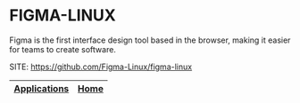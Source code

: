 # FIGMA-LINUX

 Figma is the first interface design tool based in the browser, making it easier for teams to create software. 
 
 SITE: https://github.com/Figma-Linux/figma-linux

 | [Applications](https://portable-linux-apps.github.io/apps.html) | [Home](https://portable-linux-apps.github.io)
 | --- | --- |
